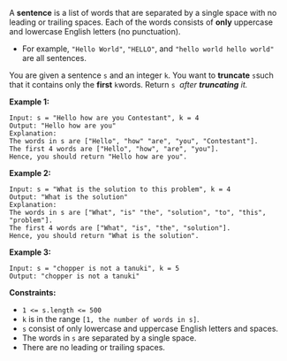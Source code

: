 A **sentence** is a list of words that are separated by a single space with no
leading or trailing spaces. Each of the words consists of **only** uppercase
and lowercase English letters (no punctuation).

  * For example, `"Hello World"`, `"HELLO"`, and `"hello world hello world"` are all sentences.

You are given a sentence `s`​​​​​​ and an integer `k`​​​​​​. You want to
**truncate** `s`​​​​​​ such that it contains only the **first** `k`​​​​​​
words. Return `s`​​​​ _​​ after **truncating** it._



**Example 1:**

    
    
    Input: s = "Hello how are you Contestant", k = 4
    Output: "Hello how are you"
    Explanation:
    The words in s are ["Hello", "how" "are", "you", "Contestant"].
    The first 4 words are ["Hello", "how", "are", "you"].
    Hence, you should return "Hello how are you".
    

**Example 2:**

    
    
    Input: s = "What is the solution to this problem", k = 4
    Output: "What is the solution"
    Explanation:
    The words in s are ["What", "is" "the", "solution", "to", "this", "problem"].
    The first 4 words are ["What", "is", "the", "solution"].
    Hence, you should return "What is the solution".

**Example 3:**

    
    
    Input: s = "chopper is not a tanuki", k = 5
    Output: "chopper is not a tanuki"
    



**Constraints:**

  * `1 <= s.length <= 500`
  * `k` is in the range `[1, the number of words in s]`.
  * `s` consist of only lowercase and uppercase English letters and spaces.
  * The words in `s` are separated by a single space.
  * There are no leading or trailing spaces.


